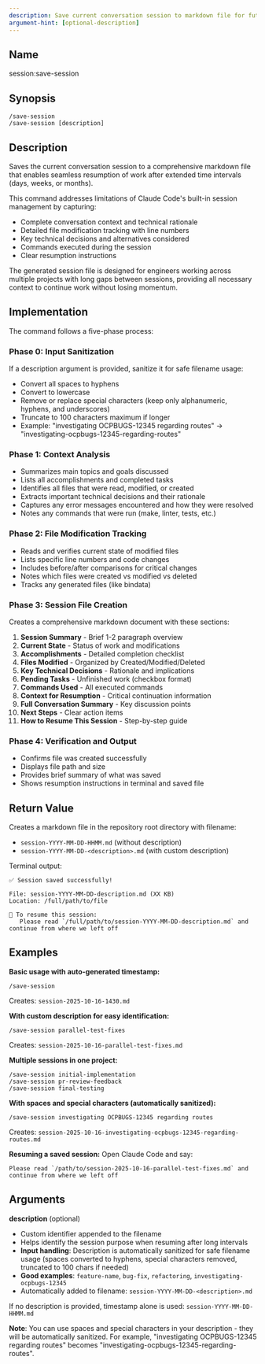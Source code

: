 ```yaml
---
description: Save current conversation session to markdown file for future continuation
argument-hint: [optional-description]
---
```


## Name
session:save-session

## Synopsis

```
/save-session
/save-session [description]
```

## Description

Saves the current conversation session to a comprehensive markdown file that enables seamless resumption of work after extended time intervals (days, weeks, or months).

This command addresses limitations of Claude Code's built-in session management by capturing:
- Complete conversation context and technical rationale
- Detailed file modification tracking with line numbers
- Key technical decisions and alternatives considered
- Commands executed during the session
- Clear resumption instructions

The generated session file is designed for engineers working across multiple projects with long gaps between sessions, providing all necessary context to continue work without losing momentum.

## Implementation

The command follows a five-phase process:

### Phase 0: Input Sanitization
If a description argument is provided, sanitize it for safe filename usage:
- Convert all spaces to hyphens
- Convert to lowercase
- Remove or replace special characters (keep only alphanumeric, hyphens, and underscores)
- Truncate to 100 characters maximum if longer
- Example: "investigating OCPBUGS-12345 regarding routes" → "investigating-ocpbugs-12345-regarding-routes"

### Phase 1: Context Analysis
- Summarizes main topics and goals discussed
- Lists all accomplishments and completed tasks
- Identifies all files that were read, modified, or created
- Extracts important technical decisions and their rationale
- Captures any error messages encountered and how they were resolved
- Notes any commands that were run (make, linter, tests, etc.)

### Phase 2: File Modification Tracking
- Reads and verifies current state of modified files
- Lists specific line numbers and code changes
- Includes before/after comparisons for critical changes
- Notes which files were created vs modified vs deleted
- Tracks any generated files (like bindata)

### Phase 3: Session File Creation
Creates a comprehensive markdown document with these sections:

1. **Session Summary** - Brief 1-2 paragraph overview
2. **Current State** - Status of work and modifications
3. **Accomplishments** - Detailed completion checklist
4. **Files Modified** - Organized by Created/Modified/Deleted
5. **Key Technical Decisions** - Rationale and implications
6. **Pending Tasks** - Unfinished work (checkbox format)
7. **Commands Used** - All executed commands
8. **Context for Resumption** - Critical continuation information
9. **Full Conversation Summary** - Key discussion points
10. **Next Steps** - Clear action items
11. **How to Resume This Session** - Step-by-step guide

### Phase 4: Verification and Output
- Confirms file was created successfully
- Displays file path and size
- Provides brief summary of what was saved
- Shows resumption instructions in terminal and saved file

## Return Value

Creates a markdown file in the repository root directory with filename:
- `session-YYYY-MM-DD-HHMM.md` (without description)
- `session-YYYY-MM-DD-<description>.md` (with custom description)

Terminal output:
```
✅ Session saved successfully!

File: session-YYYY-MM-DD-description.md (XX KB)
Location: /full/path/to/file

📖 To resume this session:
   Please read `/full/path/to/session-YYYY-MM-DD-description.md` and continue from where we left off
```

## Examples

**Basic usage with auto-generated timestamp:**
```
/save-session
```
Creates: `session-2025-10-16-1430.md`

**With custom description for easy identification:**
```
/save-session parallel-test-fixes
```
Creates: `session-2025-10-16-parallel-test-fixes.md`

**Multiple sessions in one project:**
```
/save-session initial-implementation
/save-session pr-review-feedback
/save-session final-testing
```

**With spaces and special characters (automatically sanitized):**
```
/save-session investigating OCPBUGS-12345 regarding routes
```
Creates: `session-2025-10-16-investigating-ocpbugs-12345-regarding-routes.md`

**Resuming a saved session:**
Open Claude Code and say:
```
Please read `/path/to/session-2025-10-16-parallel-test-fixes.md` and continue from where we left off
```

## Arguments

**description** (optional)
- Custom identifier appended to the filename
- Helps identify the session purpose when resuming after long intervals
- **Input handling**: Description is automatically sanitized for safe filename usage (spaces converted to hyphens, special characters removed, truncated to 100 chars if needed)
- **Good examples**: `feature-name`, `bug-fix`, `refactoring`, `investigating-ocpbugs-12345`
- Automatically added to filename: `session-YYYY-MM-DD-<description>.md`

If no description is provided, timestamp alone is used: `session-YYYY-MM-DD-HHMM.md`

**Note**: You can use spaces and special characters in your description - they will be automatically sanitized. For example, "investigating OCPBUGS-12345 regarding routes" becomes "investigating-ocpbugs-12345-regarding-routes".
